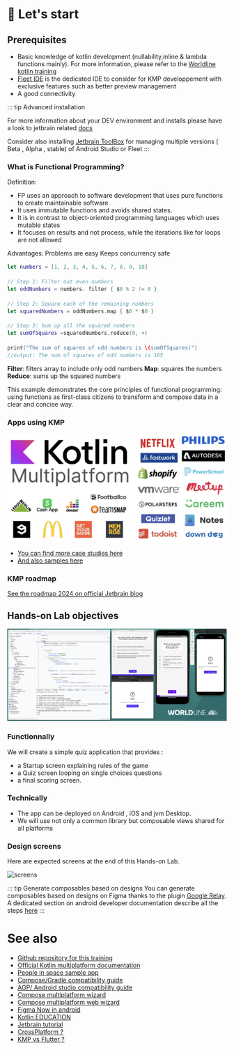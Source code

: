 # 🚀 Let's start

## Prerequisites

- Basic knowledge of kotlin development (nullability,inline & lambda functions mainly). For more information, please refer to the [Worldline kotlin training](https://worldline.github.io/learning-kotlin/)
- [Fleet IDE](https://www.jetbrains.com/fleet/) is the dedicated IDE to consider for KMP developpement with exclusive features such as better preview management
- A good connectivity

::: tip Advanced installation
 
For more information about your DEV environment and installs please have a look to jetbrain related [docs](https://kotlinlang.org/docs/multiplatform-mobile-setup.html#next-step)

Consider also installing [Jetbrain ToolBox](https://www.jetbrains.com/toolbox-app/) for managing multiple versions ( Beta , Alpha , stable) of Android Studio or Fleet
:::


### What is Functional Programming?


Definition:
- FP uses an approach to software development that uses pure functions to create maintainable software
- It uses immutable functions and avoids shared states.
- It is in contrast to object-oriented programming languages which uses mutable states
-  It focuses on results and not process, while the iterations like for loops are not allowed

Advantages:
Problems are easy Keeps concurrency safe

 ```swift
 let numbers = [1, 2, 3, 4, 5, 6, 7, 8, 9, 10]

 // Step 1: Filter out even numbers
 let oddNumbers = numbers. filter { $0 % 2 != 0 }

 // Step 2: Square each of the remaining numbers
let squaredNumbers = oddNumbers.map { $0 * $0 }

 // Step 3: Sum up all the squared numbers
let sumOfSquares =squaredNumbers.reduce(0, +)

print("The sum of squares of odd numbers is \(sumOfSquares)")
//output: The sum of squares of odd numbers is 165
```

**Filter**: filters array to include only odd numbers
**Map**: squares the numbers
**Reduce**: sums up the squared numbers

This example demonstrates the core principles of functional programming: using functions as first-class citizens 
to transform and compose data in a clear and concise way.

### Apps using KMP 

![capture](../assets/images/apps.png)


* [You can find more case studies here](https://www.jetbrains.com/help/kotlin-multiplatform-dev/case-studies.html)
* [And also samples here](https://www.jetbrains.com/help/kotlin-multiplatform-dev/multiplatform-samples.html)


### KMP roadmap 

[See the roadmap 2024 on official Jetbrain blog](https://blog.jetbrains.com/kotlin/2023/11/kotlin-multiplatform-development-roadmap-for-2024/)


## Hands-on Lab objectives

![capture](../assets/images/overview2.png)

### Functionnally

We will create a simple quiz application that provides :
- a Startup screen explaining rules of the game
- a Quiz screen looping on single choices questions
- a final scoring screen.

### Technically

- The app can be deployed on Android , iOS and jvm Desktop.
- We will use not only a common library but composable views shared for all platforms


### Design screens

Here are expected screens at the end of this Hands-on Lab.

![screens](../assets/images/screens.png)

::: tip Generate composables based on designs
You can generate composables based on designs on Figma thanks to the plugin [Google Relay](https://www.figma.com/community/plugin/1041056822461507786/Relay-for-Figma). A dedicated section on android developer documentation describe all the steps [here](https://developer.android.com/jetpack/compose/tooling/relay?hl=fr)
:::

# See also

- [Github repository for this training](https://github.com/worldline/learning-kotlin-multiplatform)
- [Official Kotlin multiplatform documentation](https://kotlinlang.org/docs/home.html)
- [People in space sample app](https://github.com/joreilly/PeopleInSpace)
- [Compose/Gradle compatibility guide ](https://www.jetbrains.com/help/kotlin-multiplatform-dev/compose-compatibility-and-versioning.html)
- [AGP/ Android studio compatibility guide ](https://developer.android.com/studio/releases?hl=fr#android_gradle_plugin_and_android_studio_compatibility)
- [Compose multiplatform wizard](https://terrakok.github.io/Compose-Multiplatform-Wizard/)
- [Compose multiplatform web wizard](https://terrakok.github.io/kmp-web-wizard/)
- [Figma Now in android](https://www.figma.com/community/file/1164313362327941158/now-in-android-case-study)
- [Kotlin EDUCATION](https://kotlinlang.org/education/)
- [Jetbrain tutorial](https://www.youtube.com/watch?v=5_W5YKPShZ4)
- [CrossPlatform ?](https://ionic.io/resources/articles/ionic-react-vs-react-native)
- [KMP vs Flutter ?](https://developers.googleblog.com/en/making-development-across-platforms-easier-for-developers/)
